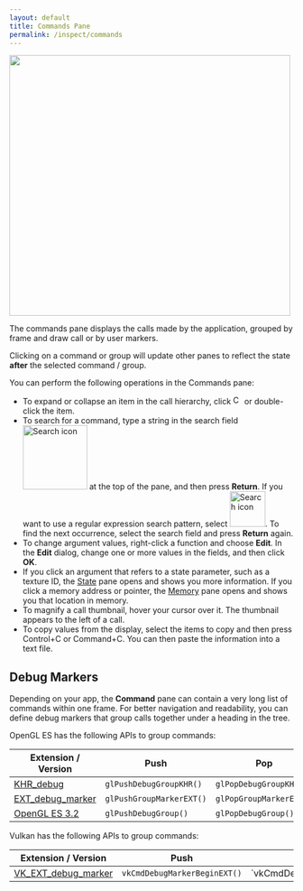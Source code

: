 ```yaml
---
layout: default
title: Commands Pane
permalink: /inspect/commands
---
```


<img src="../images/commands-pane.png" width="498px" height="462px"/>

The commands pane displays the calls made by the application, grouped by frame and draw call or by user markers.

Clicking on a command or group will update other panes to reflect the state **after** the selected command / group.

You can perform the following operations in the Commands pane:

* To expand or collapse an item in the call hierarchy, click <img alt="Collapsed icon" src="../images/tree-expand.png" width="16px"/> or double-click the item.
* To search for a command, type a string in the search field <img alt="Search icon" src="../images/search.png" width="114px"/> at the top of the pane, and then press **Return**. If you want to use a regular expression search pattern, select <img alt="Search icon" src="../images/regex.png" width="63px" alt="Regex"/>. To find the next occurrence, select the search field and press **Return** again.
* To change argument values, right-click a function and choose **Edit**. In the **Edit** dialog, change one or more values in the fields, and then click **OK**.
* If you click an argument that refers to a state parameter, such as a texture ID, the [State](state-pane) pane opens and shows you more information. If you click a memory address or pointer, the [Memory](memory-pane) pane opens and shows you that location in memory.
* To magnify a call thumbnail, hover your cursor over it. The thumbnail appears to the left of a call.
* To copy values from the display, select the items to copy and then press Control+C or Command+C. You can then paste the information into a text file.

## Debug Markers

Depending on your app, the **Command** pane can contain a very long list of commands within one frame.
For better navigation and readability, you can define debug markers that group calls together under a heading in the tree.

OpenGL ES has the following APIs to group commands:

Extension / Version                  | Push                     | Pop
------------------------------------ | ------------------------ | -----------------------
[KHR_debug][KHR_debug]               | `glPushDebugGroupKHR()`  | `glPopDebugGroupKHR()`
[EXT_debug_marker][EXT_debug_marker] | `glPushGroupMarkerEXT()` | `glPopGroupMarkerEXT()`
[OpenGL ES 3.2][glPopDebugGroup]     | `glPushDebugGroup()`     | `glPopDebugGroup()`

Vulkan has the following APIs to group commands:

Extension / Version                        | Push                          | Pop
------------------------------------------ | ----------------------------- | -----------------------
[VK_EXT_debug_marker][VK_EXT_debug_marker] | `vkCmdDebugMarkerBeginEXT()`  | `vkCmdDebugMarkerEndEXT()``


[KHR_debug]:        https://www.khronos.org/registry/gles/extensions/KHR/KHR_debug.txt
[EXT_debug_marker]: https://www.khronos.org/registry/gles/extensions/EXT/EXT_debug_marker.txt
[glPopDebugGroup]:  https://www.khronos.org/opengles/sdk/docs/man32/html/glPopDebugGroup.xhtml
[VK_EXT_debug_marker]: https://github.com/KhronosGroup/Vulkan-Docs/blob/1.0/doc/specs/vulkan/chapters/VK_EXT_debug_marker.txt
